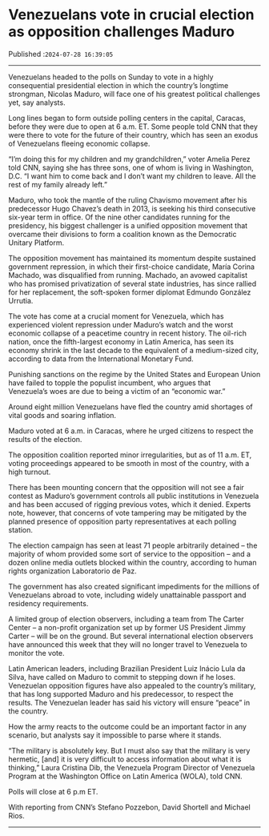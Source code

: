 # Venezuelans vote in crucial election as opposition challenges Maduro

Published :`2024-07-28 16:39:05`

---

Venezuelans headed to the polls on Sunday to vote in a highly consequential presidential election in which the country’s longtime strongman, Nicolas Maduro, will face one of his greatest political challenges yet, say analysts.

Long lines began to form outside polling centers in the capital, Caracas, before they were due to open at 6 a.m. ET. Some people told CNN that they were there to vote for the future of their country, which has seen an exodus of Venezuelans fleeing economic collapse.

“I’m doing this for my children and my grandchildren,” voter Amelia Perez told CNN, saying she has three sons, one of whom is living in Washington, D.C. “I want him to come back and I don’t want my children to leave. All the rest of my family already left.”

Maduro, who took the mantle of the ruling Chavismo movement after his predecessor Hugo Chavez’s death in 2013, is seeking his third consecutive six-year term in office. Of the nine other candidates running for the presidency, his biggest challenger is a unified opposition movement that overcame their divisions to form a coalition known as the Democratic Unitary Platform.

The opposition movement has maintained its momentum despite sustained government repression, in which their first-choice candidate, María Corina Machado, was disqualified from running. Machado, an avowed capitalist who has promised privatization of several state industries, has since rallied for her replacement, the soft-spoken former diplomat Edmundo González Urrutia.

The vote has come at a crucial moment for Venezuela, which has experienced violent repression under Maduro’s watch and the worst economic collapse of a peacetime country in recent history. The oil-rich nation, once the fifth-largest economy in Latin America, has seen its economy shrink in the last decade to the equivalent of a medium-sized city, according to data from the International Monetary Fund.

Punishing sanctions on the regime by the United States and European Union have failed to topple the populist incumbent, who argues that Venezuela’s woes are due to being a victim of an “economic war.”

Around eight million Venezuelans have fled the country amid shortages of vital goods and soaring inflation.

Maduro voted at 6 a.m. in Caracas, where he urged citizens to respect the results of the election.

The opposition coalition reported minor irregularities, but as of 11 a.m. ET, voting proceedings appeared to be smooth in most of the country, with a high turnout.

There has been mounting concern that the opposition will not see a fair contest as Maduro’s government controls all public institutions in Venezuela and has been accused of rigging previous votes, which it denied. Experts note, however, that concerns of vote tampering may be mitigated by the planned presence of opposition party representatives at each polling station.

The election campaign has seen at least 71 people arbitrarily detained – the majority of whom provided some sort of service to the opposition – and a dozen online media outlets blocked within the country, according to human rights organization Laboratorio de Paz.

The government has also created significant impediments for the millions of Venezuelans abroad to vote, including widely unattainable passport and residency requirements.

A limited group of election observers, including a team from The Carter Center – a non-profit organization set up by former US President Jimmy Carter – will be on the ground. But several international election observers have announced this week that they will no longer travel to Venezuela to monitor the vote.

Latin American leaders, including Brazilian President Luiz Inácio Lula da Silva, have called on Maduro to commit to stepping down if he loses. Venezuelan opposition figures have also appealed to the country’s military, that has long supported Maduro and his predecessor, to respect the results. The Venezuelan leader has said his victory will ensure “peace” in the country.

How the army reacts to the outcome could be an important factor in any scenario, but analysts say it impossible to parse where it stands.

“The military is absolutely key. But I must also say that the military is very hermetic, [and] it is very difficult to access information about what it is thinking,” Laura Cristina Dib, the Venezuela Program Director of Venezuela Program at the Washington Office on Latin America (WOLA), told CNN.

Polls will close at 6 p.m ET.

With reporting from CNN’s Stefano Pozzebon, David Shortell and Michael Rios.

---

